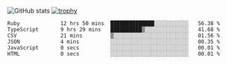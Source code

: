 ![GitHub stats](https://github-readme-stats.vercel.app/api?username=ksk001100&show_icons=true&theme=tokyonight)
[![trophy](https://github-profile-trophy.vercel.app/?username=ksk001100&theme=onedark)](https://github.com/ryo-ma/github-profile-trophy)

<!--START_SECTION:waka-->

```text
Ruby             12 hrs 50 mins  ██████████████░░░░░░░░░░░   56.38 %
TypeScript       9 hrs 29 mins   ██████████▒░░░░░░░░░░░░░░   41.68 %
CSV              21 mins         ▒░░░░░░░░░░░░░░░░░░░░░░░░   01.56 %
JSON             4 mins          ░░░░░░░░░░░░░░░░░░░░░░░░░   00.35 %
JavaScript       0 secs          ░░░░░░░░░░░░░░░░░░░░░░░░░   00.01 %
HTML             0 secs          ░░░░░░░░░░░░░░░░░░░░░░░░░   00.01 %
```

<!--END_SECTION:waka-->
